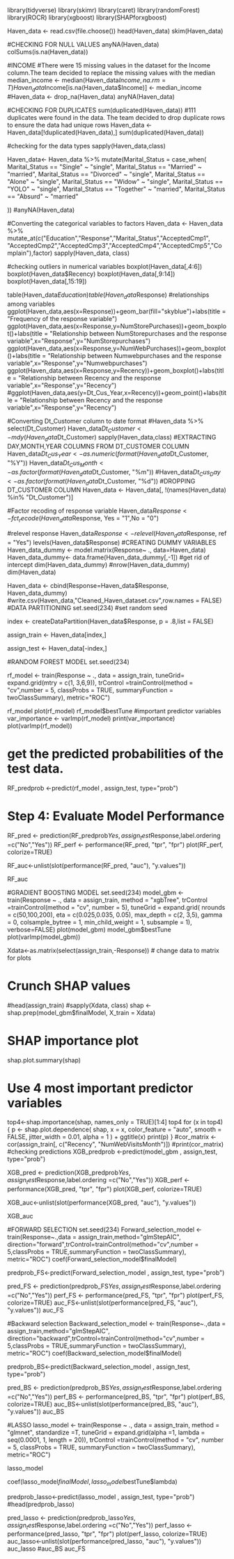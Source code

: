 library(tidyverse)
library(skimr)
library(caret)
library(randomForest)
library(ROCR)
library(xgboost)
library(SHAPforxgboost)

Haven_data <- read.csv(file.choose())
head(Haven_data)
skim(Haven_data)


#CHECKING FOR NULL VALUES
anyNA(Haven_data)
colSums(is.na(Haven_data))

#INCOME
#There were 15 missing values in the dataset for the Income column.The team decided to replace the missing values with the median 
median_income <- median(Haven_data$Income,na.rm = T)
Haven_data$Income[is.na(Haven_data$Income)] <- median_income
#Haven_data <- drop_na(Haven_data)
anyNA(Haven_data)



#CHECKING FOR DUPLICATES
sum(duplicated(Haven_data))
#111 duplicates were found in the data. The team decided to drop duplicate rows to ensure the data had unique rows
Haven_data <- Haven_data[!duplicated(Haven_data),]
sum(duplicated(Haven_data))

#checking for the data types
sapply(Haven_data,class)

Haven_data<- Haven_data %>%
  mutate(Marital_Status = case_when(
    Marital_Status == "Single" ~ "single",
    Marital_Status == "Married" ~ "married",
    Marital_Status == "Divorced" ~ "single",
    Marital_Status == "Alone" ~ "single",
    Marital_Status == "Widow" ~ "single",
    Marital_Status == "YOLO" ~ "single",
    Marital_Status == "Together" ~ "married",
    Marital_Status == "Absurd" ~ "married"
    
  ))
#anyNA(Haven_data)

#Converting the categorical variables to factors 
Haven_data <- Haven_data %>% mutate_at(c("Education","Response","Marital_Status","AcceptedCmp1",
                                         "AcceptedCmp2","AcceptedCmp3","AcceptedCmp4","AcceptedCmp5","Complain"),factor)
sapply(Haven_data, class)

#checking outliers in numerical variables
boxplot(Haven_data[,4:6])
boxplot(Haven_data$Recency)
boxplot(Haven_data[,9:14])
boxplot(Haven_data[,15:19])


table(Haven_data$Education)
table(Haven_data$Response)
#relationships among variables
ggplot(Haven_data,aes(x=Response))+geom_bar(fill="skyblue")+labs(title = "Frequency of the response variable")
ggplot(Haven_data,aes(x=Response,y=NumStorePurchases))+geom_boxplot()+labs(title = "Relationship between NumStorepurchases and the response variable",x="Response",y="NumStorepurchases")
ggplot(Haven_data,aes(x=Response,y=NumWebPurchases))+geom_boxplot()+labs(title = "Relationship between Numwebpurchases and the response variable",x="Response",y="Numwebpurchases")
ggplot(Haven_data,aes(x=Response,y=Recency))+geom_boxplot()+labs(title = "Relationship between Recency and the response variable",x="Response",y="Recency")
#ggplot(Haven_data,aes(y=Dt_Cus_Year,x=Recency))+geom_point()+labs(title = "Relationship between Recency and the response variable",x="Response",y="Recency")

#Converting Dt_Customer column to date format
#Haven_data %>% select(Dt_Customer)
Haven_data$Dt_Customer <- mdy(Haven_data$Dt_Customer)
sapply(Haven_data,class)
#EXTRACTING DAY,MONTH,YEAR COLUMNS FROM DT_CUSTOMER COLUMN
Haven_data$Dt_Cus_Year <- as.numeric(format(Haven_data$Dt_Customer, "%Y"))
Haven_data$Dt_Cus_Month <- as.factor(format(Haven_data$Dt_Customer, "%m"))
#Haven_data$Dt_Cus_Day <- as.factor(format(Haven_data$Dt_Customer, "%d"))
#DROPPING DT_CUSTOMER COLUMN
Haven_data <- Haven_data[, !(names(Haven_data) %in% "Dt_Customer")]


#Factor recoding of response variable
Haven_data$Response<-fct_recode(Haven_data$Response, Yes = "1",No = "0")

#relevel response
Haven_data$Response<- relevel(Haven_data$Response, ref = "Yes")
levels(Haven_data$Response)
#CREATING DUMMY VARIABLES
Haven_data_dummy <- model.matrix(Response~ ., data=Haven_data)
Haven_data_dummy<- data.frame(Haven_data_dummy[,-1]) #get rid of intercept
dim(Haven_data_dummy)
#nrow(Haven_data_dummy)
dim(Haven_data)

Haven_data <- cbind(Response=Haven_data$Response, Haven_data_dummy)
#write.csv(Haven_data,"Cleaned_Haven_dataset.csv",row.names = FALSE)
#DATA PARTITIONING
set.seed(234) #set random seed

index <- createDataPartition(Haven_data$Response, p = .8,list = FALSE)

assign_train <- Haven_data[index,]

assign_test <- Haven_data[-index,]

#RANDOM FOREST MODEL
set.seed(234)

rf_model <- train(Response ~ .,
                  data = assign_train,
                  tuneGrid= expand.grid(mtry = c(1, 3,6,9)),
                  trControl =trainControl(method = "cv",number = 5,
                                          classProbs = TRUE,
                                          summaryFunction = twoClassSummary),
                  metric="ROC")

rf_model
plot(rf_model)
rf_model$bestTune
#important predictor variables
var_importance <- varImp(rf_model)
print(var_importance)
plot(varImp(rf_model))

# get the predicted probabilities of the test data.

RF_predprob <-predict(rf_model , assign_test, type="prob")

# Step 4: Evaluate Model Performance

RF_pred <- prediction(RF_predprob$Yes, assign_test$Response,label.ordering =c("No","Yes"))
RF_perf <- performance(RF_pred, "tpr", "fpr")
plot(RF_perf, colorize=TRUE)

RF_auc<-unlist(slot(performance(RF_pred, "auc"), "y.values"))

RF_auc

#GRADIENT BOOSTING MODEL
set.seed(234)
model_gbm <- train(Response ~ .,
                   data = assign_train,
                   method = "xgbTree",
                   trControl =trainControl(method = "cv", 
                                           number = 5),
                   tuneGrid = expand.grid(
                     nrounds = c(50,100,200),
                     eta = c(0.025,0.035, 0.05),
                     max_depth = c(2, 3,5),
                     gamma = 0,
                     colsample_bytree = 1,
                     min_child_weight = 1,
                     subsample = 1),
                   verbose=FALSE)
plot(model_gbm)
model_gbm$bestTune
plot(varImp(model_gbm))


Xdata<-as.matrix(select(assign_train,-Response)) # change data to matrix for plots
# Crunch SHAP values
#head(assign_train)
#sapply(Xdata, class)
shap <- shap.prep(model_gbm$finalModel, X_train = Xdata)

# SHAP importance plot
shap.plot.summary(shap)

# Use 4 most important predictor variables
top4<-shap.importance(shap, names_only = TRUE)[1:4]
top4
for (x in top4) {
  p <- shap.plot.dependence(
    shap, 
    x = x, 
    color_feature = "auto", 
    smooth = FALSE, 
    jitter_width = 0.01, 
    alpha = 1
  ) +
    ggtitle(x)
  print(p)
}
#cor_matrix <- cor(assign_train[, c("Recency", "NumWebVisitsMonth")])
#print(cor_matrix)
#checking predictions
XGB_predprob <-predict(model_gbm , assign_test, type="prob")



XGB_pred <- prediction(XGB_predprob$Yes, assign_test$Response,label.ordering =c("No","Yes"))
XGB_perf <- performance(XGB_pred, "tpr", "fpr")
plot(XGB_perf, colorize=TRUE)

XGB_auc<-unlist(slot(performance(XGB_pred, "auc"), "y.values"))

XGB_auc


#FORWARD SELECTION
set.seed(234)
Forward_selection_model <- train(Response~.,data = assign_train,method="glmStepAIC",
                                 direction="forward",trControl=trainControl(method="cv",number = 5,classProbs = TRUE,summaryFunction = twoClassSummary),
                                 metric="ROC")
coef(Forward_selection_model$finalModel)

predprob_FS<-predict(Forward_selection_model , assign_test, type="prob")

pred_FS <- prediction(predprob_FS$Yes, assign_test$Response,label.ordering =c("No","Yes"))
perf_FS <- performance(pred_FS, "tpr", "fpr")
plot(perf_FS, colorize=TRUE)
auc_FS<-unlist(slot(performance(pred_FS, "auc"), "y.values"))
auc_FS




#Backward selection
Backward_selection_model <- train(Response~.,data = assign_train,method="glmStepAIC",
                                  direction="backward",trControl=trainControl(method="cv",number = 5,classProbs = TRUE,summaryFunction = twoClassSummary),
                                  metric="ROC")
coef(Backward_selection_model$finalModel)


predprob_BS<-predict(Backward_selection_model , assign_test, type="prob")

pred_BS <- prediction(predprob_BS$Yes, assign_test$Response,label.ordering =c("No","Yes"))
perf_BS <- performance(pred_BS, "tpr", "fpr")
plot(perf_BS, colorize=TRUE)
auc_BS<-unlist(slot(performance(pred_BS, "auc"), "y.values"))
auc_BS



#LASSO
lasso_model <- train(Response ~ .,
                     data = assign_train,
                     method = "glmnet",
                     standardize =T,
                     tuneGrid = expand.grid(alpha =1, 
                                            lambda = seq(0.0001, 1, length = 20)),
                     trControl =trainControl(method = "cv",
                                             number = 5,
                                             classProbs = TRUE,
                                             summaryFunction = twoClassSummary),
                     metric="ROC")

lasso_model

coef(lasso_model$finalModel, lasso_model$bestTune$lambda)

predprob_lasso<-predict(lasso_model , assign_test, type="prob")
#head(predprob_lasso)


pred_lasso <- prediction(predprob_lasso$Yes, assign_test$Response,label.ordering =c("No","Yes"))
perf_lasso <- performance(pred_lasso, "tpr", "fpr")
plot(perf_lasso, colorize=TRUE)
auc_lasso<-unlist(slot(performance(pred_lasso, "auc"), "y.values"))
auc_lasso
#auc_BS
auc_FS
